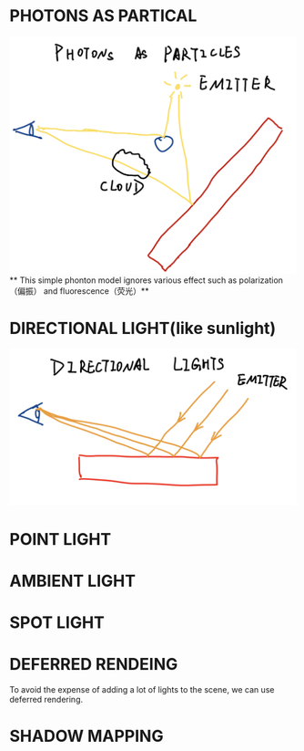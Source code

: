 # PHOTONS AS PARTICAL
![photons](./note-pictures/photons.jpg)
**  This simple phonton model ignores various  effect such as polarization（偏振） and fluorescence（荧光）**

# DIRECTIONAL LIGHT(like sunlight)
![directional lights](./note-pictures/directional-lights.jpg)

# POINT LIGHT

# AMBIENT LIGHT

# SPOT LIGHT

# DEFERRED RENDEING
To avoid the expense of adding a lot of lights to the scene, we can use deferred rendering. 

# SHADOW MAPPING
